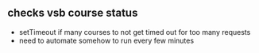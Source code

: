## checks vsb course status
- setTimeout if many courses to not get timed out for too many requests
- need to automate somehow to run every few minutes
